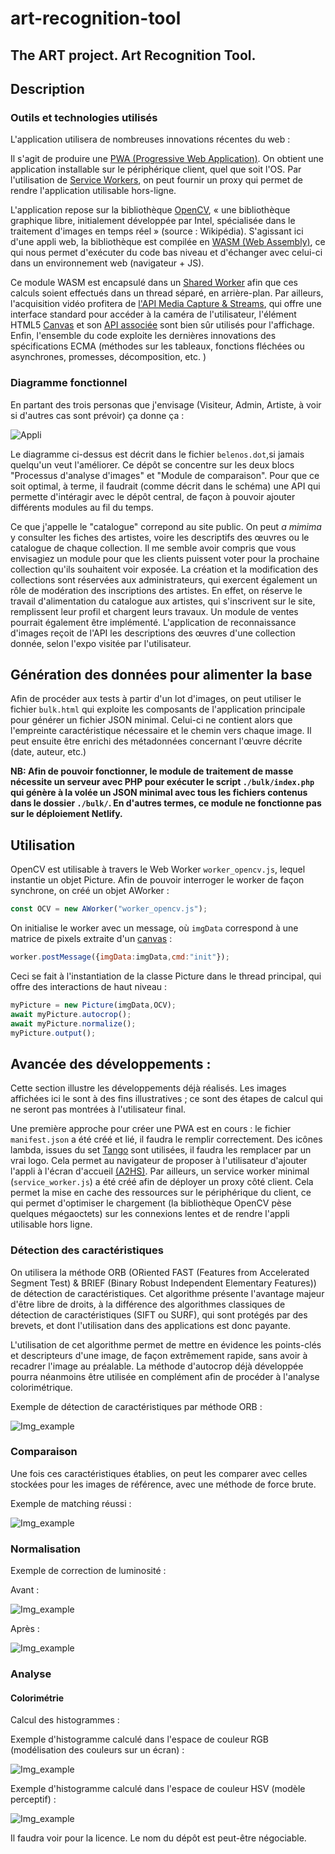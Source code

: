 # art-recognition-tool
## The ART project. Art Recognition Tool.

## Description

### Outils et technologies utilisés

L'application utilisera de nombreuses innovations récentes du web :

Il s'agit de produire une [PWA (Progressive Web Application)](https://developers.google.com/web/progressive-web-apps/).
On obtient une application installable sur le périphérique client, quel
que soit l'OS. Par l'utilisation de [Service Workers](https://developer.mozilla.org/en-US/docs/Web/API/Service_Worker_API/Using_Service_Workers),
on peut fournir un proxy qui permet de rendre l'application utilisable
hors-ligne.

L'application repose sur la bibliothèque [OpenCV](https://opencv.org),
« une bibliothèque graphique libre, initialement développée par Intel,
spécialisée dans le traitement d'images en temps réel » (source :
Wikipédia). S'agissant ici d'une appli web, la bibliothèque est compilée
en [WASM (Web Assembly)](https://developer.mozilla.org/en-US/docs/WebAssembly),
ce qui nous permet d'exécuter du code bas niveau et d'échanger avec
celui-ci dans un environnement web (navigateur + JS).

Ce module WASM est encapsulé dans un [Shared Worker](https://developer.mozilla.org/en-US/docs/Web/API/SharedWorker)
afin que ces calculs soient effectués dans un thread séparé, en
arrière-plan. Par ailleurs, l'acquisition vidéo profitera de 
[l'API Media Capture & Streams](https://developer.mozilla.org/en-US/docs/Web/API/Media_Streams_API),
qui offre une interface standard pour accéder à la caméra de
l'utilisateur, l'élément HTML5 [Canvas](https://www.w3schools.com/html/html5_canvas.asp)
et son [API associée](https://developer.mozilla.org/en-US/docs/Web/API/Canvas_API)
sont bien sûr utilisés pour l'affichage. Enfin, l'ensemble du code
exploite les dernières innovations des spécifications ECMA (méthodes
sur les tableaux, fonctions fléchées ou asynchrones, promesses,
décomposition, etc. )


### Diagramme fonctionnel

En partant des trois personas que j'envisage (Visiteur, Admin, Artiste,
à voir si d'autres cas sont prévoir) ça donne ça :

![Appli](process.png "Appli")

Le diagramme ci-dessus est décrit dans le fichier `belenos.dot`,si
jamais quelqu'un veut l'améliorer. Ce dépôt se concentre sur les deux
blocs "Processus d'analyse d'images" et "Module de comparaison".
Pour que ce soit optimal, à terme, il faudrait (comme décrit dans le
schéma) une API qui permette d'intéragir avec le dépôt central, de façon
à pouvoir ajouter différents modules au fil du temps.

Ce que j'appelle le "catalogue" correpond au site public. On peut
*a mimima* y consulter les fiches des artistes, voire les descriptifs
des œuvres ou le catalogue de chaque collection. Il me semble avoir
compris que vous envisagiez un module pour que les clients puissent
voter pour la prochaine collection qu'ils souhaitent voir exposée. La
création et la modification des collections sont réservées aux
administrateurs, qui exercent également un rôle de modération des
inscriptions des artistes. En effet, on réserve le travail
d'alimentation du catalogue aux artistes, qui s'inscrivent sur le site,
remplissent leur profil et chargent leurs travaux. Un module de ventes
pourrait également être implémenté. L'application de reconnaissance
d'images reçoit de l'API les descriptions des œuvres d'une collection
donnée, selon l'expo visitée par l'utilisateur.

## Génération des données pour alimenter la base

Afin de procéder aux tests à partir d'un lot d'images, on peut utiliser
le fichier `bulk.html` qui exploite les composants de l'application
principale pour générer un fichier JSON minimal. Celui-ci ne contient
alors que l'empreinte caractéristique nécessaire et le chemin vers
chaque image. Il peut ensuite être enrichi des métadonnées concernant 
l'œuvre décrite (date, auteur, etc.)

**NB: Afin de pouvoir fonctionner, le module de traitement de masse
nécessite un serveur avec PHP pour exécuter le script `./bulk/index.php`
qui génère à la volée un JSON minimal avec tous les fichiers contenus
dans le dossier `./bulk/`. En d'autres termes, ce module ne fonctionne
pas sur le déploiement Netlify.**

## Utilisation

OpenCV est utilisable à travers le Web Worker `worker_opencv.js`, lequel
instantie un objet Picture. Afin de pouvoir interroger le worker de
façon synchrone, on créé un objet AWorker :
```javascript
const OCV = new AWorker("worker_opencv.js");
```
On initialise le worker avec un message, où `imgData` correspond à une
matrice de pixels extraite d'un [canvas](https://www.w3schools.com/html/html5_canvas.asp) :
```javascript
worker.postMessage({imgData:imgData,cmd:"init"});
```
Ceci se fait à l'instantiation de la classe Picture dans le thread
principal, qui offre des interactions de haut niveau :
```javascript
myPicture = new Picture(imgData,OCV);
await myPicture.autocrop();
await myPicture.normalize();
myPicture.output();
```

## Avancée des développements :
Cette section illustre les développements déjà réalisés. Les images
affichées ici le sont à des fins illustratives ; ce sont des étapes de
calcul qui ne seront pas montrées à l'utilisateur final.

Une première approche pour créer une PWA est en cours : le fichier
`manifest.json` a été créé et lié, il faudra le remplir correctement.
Des icônes lambda, issues du set [Tango](http://tango.freedesktop.org/Tango_Icon_Library)
sont utilisées, il faudra les remplacer par un vrai logo. Cela permet au
navigateur de proposer à l'utilisateur d'ajouter l'appli à l'écran
d'accueil [(A2HS)](https://developer.mozilla.org/en-US/docs/Web/Progressive_web_apps/Add_to_home_screen).
Par ailleurs, un service worker minimal (`service_worker.js`) a été créé
afin de déployer un proxy côté client. Cela permet la mise en cache des
ressources sur le périphérique du client, ce qui permet d'optimiser le
chargement (la bibliothèque OpenCV pèse quelques mégaoctets) sur les
connexions lentes et de rendre l'appli utilisable hors ligne.

### Détection des caractéristiques

On utilisera la méthode ORB (ORiented FAST (Features from
Accelerated Segment Test) &  BRIEF (Binary Robust Independent Elementary
Features)) de détection de caractéristiques. Cet algorithme présente
l'avantage majeur d'être libre de droits, à la différence des
algorithmes classiques de détection de caractéristiques (SIFT ou SURF),
qui sont protégés par des brevets, et dont l'utilisation dans des
applications est donc payante.

L'utilisation de cet algorithme permet de mettre en évidence les
points-clés et descripteurs d'une image, de façon extrêmement rapide,
sans avoir à recadrer l'image au préalable. La méthode d'autocrop déjà
développée pourra néanmoins être utilisée en complément afin de procéder
à l'analyse colorimétrique.

Exemple de détection de caractéristiques par méthode ORB :

![Img_example](examples/features.jpg "orb feature detection")

### Comparaison

Une fois ces caractéristiques établies, on peut les comparer avec celles
stockées pour les images de référence, avec une méthode de force brute.

Exemple de matching réussi :

![Img_example](examples/match.jpg "match")

### Normalisation

Exemple de correction de luminosité :

Avant :

![Img_example](examples/original.jpg "image brute")

Après :

![Img_example](examples/normalized.jpg "image égalisée")

### Analyse

#### Colorimétrie
Calcul des histogrammes :

Exemple d'histogramme calculé dans l'espace de couleur RGB (modélisation
des couleurs sur un écran) :

![Img_example](examples/hist_rgb.jpg "histogramme rgb")

Exemple d'histogramme calculé dans l'espace de couleur HSV (modèle
perceptif) :

![Img_example](examples/hist_hsv.jpg "histogramme hsv")

Il faudra voir pour la licence. Le nom du dépôt est peut-être
négociable.
